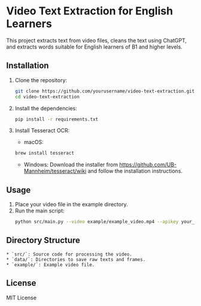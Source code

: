 # Video Text Extraction for English Learners

This project extracts text from video files, cleans the text using ChatGPT, and extracts words suitable for English learners of B1 and higher levels.

## Installation

1. Clone the repository:
   ```sh
   git clone https://github.com/yourusername/video-text-extraction.git
   cd video-text-extraction
   ```
2. Install the dependencies:

    ```sh
    pip install -r requirements.txt
    ```
3. Install Tesseract OCR:
   * macOS:
    ```sh
    brew install tesseract
    ```
    * Windows:
    Download the installer from https://github.com/UB-Mannheim/tesseract/wiki and follow the installation instructions.

## Usage
1. Place your video file in the example directory.
2. Run the main script:
    ```sh
    python src/main.py --video example/example_video.mp4 --apikey your_openai_api_key
    ```

## Directory Structure
    * `src/`: Source code for processing the video.
    * `data/`: Directories to save raw texts and frames.
    * `example/`: Example video file.
## License
MIT License